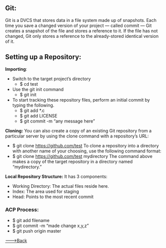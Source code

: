 ## Git:

Git is a DVCS that stores data in a file system made up of snapshots. Each time you save a changed version of your project — called commit — Git creates a snapshot of the file and stores a reference to it. If the file has not changed, Git only stores a reference to the already-stored identical version of it.

## Setting up a Repository:
**Importing**: 
  * Switch to the target project’s directory 
    * $ cd test
  * Use the git init command
     *   $ git init
  * To start tracking these repository files, perform an initial commit by typing the following.
       *   $ git add *.c
       *   $ git add LICENSE
       *   $ git commit -m “any message here”

**Cloning:**
You can also create a copy of an existing Git repository from a particular server by using the clone command with a repository’s URL:
 *  $ git clone https://github.com/test
To clone a repository into a directory with another name of your choosing, use the following command format:
 *  $ git clone https://github.com/test mydirectory
The command above makes a copy of the target repository in a directory named “mydirectory.”

**Local Repository Structure:**
It has 3 components:
 * Working Directory: The actual files reside here.
 * Index: The area used for staging
 * Head: Points to the most recent commit

### ACP Process:
* $ git add filename
* $ git commit -m “made change x,y,z”
* $ git push origin master




[--->Back](README.md)
